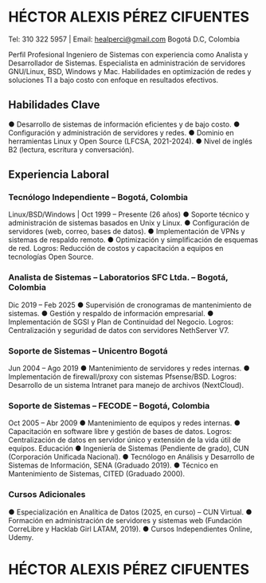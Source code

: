 # HÉCTOR ALEXIS PÉREZ CIFUENTES

Tel: 310 322 5957 | Email: healperci@gmail.com Bogotá D.C, Colombia

Perfil Profesional
Ingeniero de Sistemas con experiencia como Analista y Desarrollador de Sistemas. Especialista en administración de servidores GNU/Linux, BSD, Windows y Mac. Habilidades en optimización de redes y soluciones TI a bajo costo con enfoque en resultados efectivos.
## Habilidades Clave
●	Desarrollo de sistemas de información eficientes y de bajo costo.
●	Configuración y administración de servidores y redes.
●	Dominio en herramientas Linux y Open Source (LFCSA, 2021-2024).
●	Nivel de inglés B2 (lectura, escritura y conversación).
## Experiencia Laboral
### Tecnólogo Independiente – Bogotá, Colombia
Linux/BSD/Windows | Oct 1999 – Presente (26 años)
●	Soporte técnico y administración de sistemas basados en Unix y Linux.
●	Configuración de servidores (web, correo, bases de datos).
●	Implementación de VPNs y sistemas de respaldo remoto.
●	Optimización y simplificación de esquemas de red. 
Logros: Reducción de costos y capacitación a equipos en tecnologías Open Source.
### Analista de Sistemas – Laboratorios SFC Ltda. – Bogotá, Colombia
Dic 2019 – Feb 2025
●	Supervisión de cronogramas de mantenimiento de sistemas.
●	Gestión y respaldo de información empresarial.
●	Implementación de SGSI y Plan de Continuidad del Negocio. Logros: Centralización y seguridad de datos con servidores NethServer V7.
### Soporte de Sistemas – Unicentro Bogotá
Jun 2004 – Ago 2019
●	Mantenimiento de servidores y redes internas.
●	Implementación de firewall/proxy con sistemas Pfsense/BSD.
Logros: Desarrollo de un sistema Intranet para manejo de archivos (NextCloud).
### Soporte de Sistemas – FECODE – Bogotá, Colombia
Oct 2005 – Abr 2009
●	Mantenimiento de equipos y redes internas.
●	Capacitación en software libre y gestión de bases de datos. 
Logros: Centralización de datos en servidor único y extensión de la vida útil de equipos.
Educación
●	Ingeniería de Sistemas (Pendiente de grado), CUN (Corporación Unificada Nacional).
●	Tecnólogo en Análisis y Desarrollo de Sistemas de Información, SENA (Graduado 2019).
●	Técnico en Mantenimiento de Sistemas, CITED (Graduado 2000).
### Cursos Adicionales
●	Especialización en Analítica de Datos (2025, en curso) – CUN Virtual.
●	Formación en administración de servidores y sistemas web (Fundación CorreLibre y Hacklab Girl LATAM, 2019).
●	Cursos Independientes Online, Udemy.

# HÉCTOR ALEXIS PÉREZ CIFUENTES


